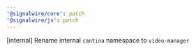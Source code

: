 ```yaml
---
'@signalwire/core': patch
'@signalwire/js': patch
---
```


[internal] Rename internal `cantina` namespace to `video-manager`

